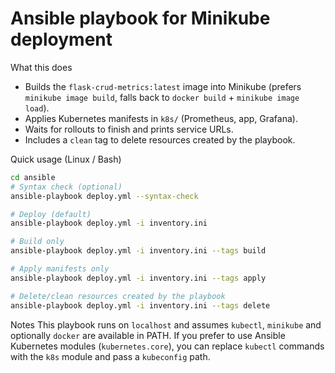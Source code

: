 Ansible playbook for Minikube deployment
======================================

What this does
- Builds the `flask-crud-metrics:latest` image into Minikube (prefers `minikube image build`, falls back to `docker build` + `minikube image load`).
- Applies Kubernetes manifests in `k8s/` (Prometheus, app, Grafana).
- Waits for rollouts to finish and prints service URLs.
- Includes a `clean` tag to delete resources created by the playbook.

Quick usage (Linux / Bash)

```bash
cd ansible
# Syntax check (optional)
ansible-playbook deploy.yml --syntax-check

# Deploy (default)
ansible-playbook deploy.yml -i inventory.ini

# Build only
ansible-playbook deploy.yml -i inventory.ini --tags build

# Apply manifests only
ansible-playbook deploy.yml -i inventory.ini --tags apply

# Delete/clean resources created by the playbook
ansible-playbook deploy.yml -i inventory.ini --tags delete
```

Notes
This playbook runs on `localhost` and assumes `kubectl`, `minikube` and optionally `docker` are available in PATH.
If you prefer to use Ansible Kubernetes modules (`kubernetes.core`), you can replace `kubectl` commands with the `k8s` module and pass a `kubeconfig` path.

